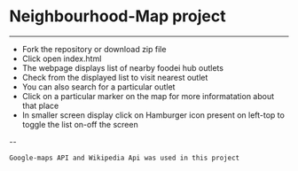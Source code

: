 # Neighbourhood-Map project

-----

* Fork the repository or download zip file
* Click open index.html
* The webpage displays list of nearby foodei hub outlets
* Check from the displayed list to visit nearest outlet
* You can also search for a particular outlet
* Click on a particular marker on the map for more informatation about that place
* In smaller screen display click on Hamburger icon present on left-top to toggle the list on-off the screen

--
```
Google-maps API and Wikipedia Api was used in this project
```
